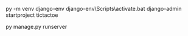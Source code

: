 <!-- create virtual envrionemnt -->

py -m venv django-env
django-env\Scripts\activate.bat
django-admin startproject  tictactoe
<!-- To start server -->
py manage.py runserver